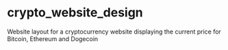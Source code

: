 # crypto_website_design
Website layout for a cryptocurrency website displaying the current price for Bitcoin, Ethereum and Dogecoin
